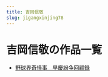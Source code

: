 ```yaml
---
title: 吉岡信敬
slug: jigangxinjing78
---
```


# 吉岡信敬の作品一覧

- [野球界奇怪事　早慶紛争回顧録](yeqiujieqiguaishizaoqingfenzhenghuigulu5d)
